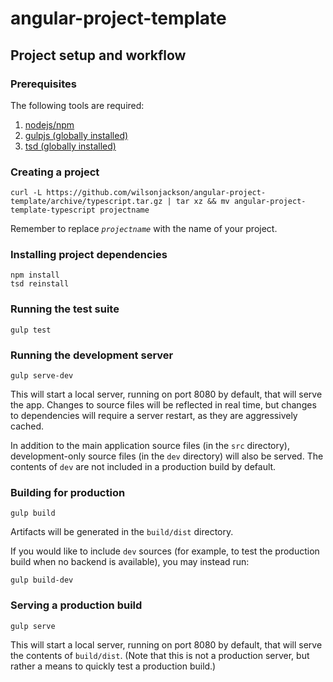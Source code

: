 # angular-project-template

## Project setup and workflow

### Prerequisites

The following tools are required:

1. [nodejs/npm](http://nodejs.org/download/)
2. [gulpjs (globally installed)](https://github.com/gulpjs/gulp/blob/master/docs/getting-started.md#getting-started)
3. [tsd (globally installed)](https://github.com/DefinitelyTyped/tsd#install)

### Creating a project

```
curl -L https://github.com/wilsonjackson/angular-project-template/archive/typescript.tar.gz | tar xz && mv angular-project-template-typescript projectname
```

Remember to replace _`projectname`_ with the name of your project.

### Installing project dependencies

```
npm install
tsd reinstall
```

### Running the test suite

```
gulp test
```

### Running the development server

```
gulp serve-dev
```

This will start a local server, running on port 8080 by default, that will serve the app. Changes to source files will
be reflected in real time, but changes to dependencies will require a server restart, as they are aggressively cached.

In addition to the main application source files (in the `src` directory), development-only source files (in the `dev`
directory) will also be served. The contents of `dev` are not included in a production build by default.

### Building for production

```
gulp build
```

Artifacts will be generated in the `build/dist` directory.

If you would like to include `dev` sources (for example, to test the production build when no backend is available),
you may instead run:

```
gulp build-dev
```

### Serving a production build

```
gulp serve
```

This will start a local server, running on port 8080 by default, that will serve the contents of `build/dist`. (Note
that this is not a production server, but rather a means to quickly test a production build.)
